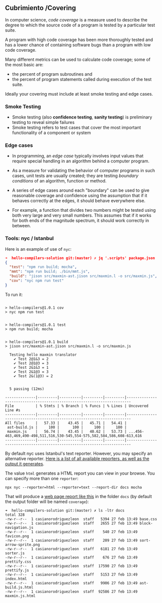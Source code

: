 
## Cubrimiento /Covering

In computer science, *code coverage* 
is a measure used to describe the degree to which the source code of a program 
is tested by a particular test suite. 

A program with high code coverage has been more thoroughly tested and has a lower chance of containing software bugs than a program with low code coverage. 

Many different metrics can be used to calculate code coverage; 
some of the most basic are:
  * the percent of program subroutines and 
  * the percent of program statements called during execution of the test suite.

Ideally your covering must include at least smoke testing and edge cases.

###  Smoke Testing

* Smoke testing (also **confidence testing**, **sanity testing**) is preliminary testing to reveal simple failures 
* Smoke testing refers to test cases that cover the most important functionality of a component or system 

### Edge cases

* In programming, an *edge case* typically involves input values that require special handling in an algorithm behind a computer program.

*  As a measure for validating the behavior of computer programs in such cases, unit tests are usually created; they are testing *boundary conditions* of an algorithm, function or method. 

* A series of edge cases around each "boundary" can be used to give reasonable coverage and confidence using the assumption that if it behaves correctly at the edges, it should behave everywhere else.

* For example, a function that divides two numbers might be tested using both very large and very small numbers. This assumes that if it works for both ends of the magnitude spectrum, it should work correctly in between.

### Tools: nyc / Istanbul

Here is an example of use of `nyc`:

```json
➜  hello-compilers-solution git:(master) ✗ jq '.scripts' package.json 
{
  "test": "npm run build; mocha",
  "mmt": "npm run build; ./bin/mmt.js",
  "build": "jison src/maxmin-ast.jison src/maxmin.l -o src/maxmin.js",
  "cov": "nyc npm run test"
}
```

To run it:

```  hello-compilers-solution git:(master) ✗ npm run cov

> hello-compilers@1.0.1 cov
> nyc npm run test


> hello-compilers@1.0.1 test
> npm run build; mocha


> hello-compilers@1.0.1 build
> jison src/maxmin-ast.jison src/maxmin.l -o src/maxmin.js

  Testing hello maxmin translator
    ✔ Test 2@1&3 = 2
    ✔ Test 2@1@3 = 3
    ✔ Test 2&1&3 = 1
    ✔ Test 2&1@3 = 3
    ✔ Test 2&(1@3) = 2


  5 passing (12ms)

--------------|---------|----------|---------|---------|------------------------------------------------------------------------
File          | % Stmts | % Branch | % Funcs | % Lines | Uncovered Line #s                                                      
--------------|---------|----------|---------|---------|------------------------------------------------------------------------
All files     |   57.33 |    43.45 |   45.71 |   54.41 |                                                                        
 ast-build.js |     100 |      100 |     100 |     100 |                                                                        
 maxmin.js    |   56.74 |    43.45 |   40.62 |   53.73 | ...456-463,469,490-498,511,516,530-545,554-575,582,584,586,608-613,616 
--------------|---------|----------|---------|---------|------------------------------------------------------------------------
```

By default nyc uses Istanbul's text reporter. However, you may specify an alternative reporter. 
[Here is a list of all available reporters, as well as the output it generates](https://istanbul.js.org/docs/advanced/alternative-reporters/). 

The value `html` generates a HTML report you can view in your browse. You can specify more than one `reporter`:

```
npx nyc --reporter=html --reporter=text --report-dir docs mocha
```

That will produce a [web page report like this](/assets/nyc-coverage-example) in the folder `docs` (by default the output folder will be named `coverage`):

```
➜  hello-compilers-solution git:(master) ✗ ls -ltr docs 
total 328
-rw-r--r--  1 casianorodriguezleon  staff   5394 27 feb 13:49 base.css
-rw-r--r--  1 casianorodriguezleon  staff   2655 27 feb 13:49 block-navigation.js
-rw-r--r--  1 casianorodriguezleon  staff    540 27 feb 13:49 favicon.png
-rw-r--r--  1 casianorodriguezleon  staff    209 27 feb 13:49 sort-arrow-sprite.png
-rw-r--r--  1 casianorodriguezleon  staff   6181 27 feb 13:49 sorter.js
-rw-r--r--  1 casianorodriguezleon  staff    676 27 feb 13:49 prettify.css
-rw-r--r--  1 casianorodriguezleon  staff  17590 27 feb 13:49 prettify.js
-rw-r--r--  1 casianorodriguezleon  staff   5153 27 feb 13:49 index.html
-rw-r--r--  1 casianorodriguezleon  staff   9906 27 feb 13:49 ast-build.js.html
-rw-r--r--  1 casianorodriguezleon  staff  92586 27 feb 13:49 maxmin.js.html
``` 
